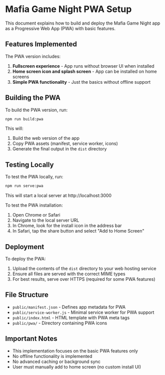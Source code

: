 # Mafia Game Night PWA Setup

This document explains how to build and deploy the Mafia Game Night app as a Progressive Web App (PWA) with basic features.

## Features Implemented

The PWA version includes:

1. **Fullscreen experience** - App runs without browser UI when installed
2. **Home screen icon and splash screen** - App can be installed on home screens
3. **Simple PWA functionality** - Just the basics without offline support

## Building the PWA

To build the PWA version, run:

```bash
npm run build:pwa
```

This will:
1. Build the web version of the app
2. Copy PWA assets (manifest, service worker, icons)
3. Generate the final output in the `dist` directory

## Testing Locally

To test the PWA locally, run:

```bash
npm run serve:pwa
```

This will start a local server at http://localhost:3000

To test the PWA installation:
1. Open Chrome or Safari
2. Navigate to the local server URL
3. In Chrome, look for the install icon in the address bar
4. In Safari, tap the share button and select "Add to Home Screen"

## Deployment

To deploy the PWA:

1. Upload the contents of the `dist` directory to your web hosting service
2. Ensure all files are served with the correct MIME types
3. For best results, serve over HTTPS (required for some PWA features)

## File Structure

- `public/manifest.json` - Defines app metadata for PWA
- `public/service-worker.js` - Minimal service worker for PWA support
- `public/index.html` - HTML template with PWA meta tags
- `public/pwa/` - Directory containing PWA icons

## Important Notes

- This implementation focuses on the basic PWA features only
- No offline functionality is implemented
- No advanced caching or background sync
- User must manually add to home screen (no custom install UI) 